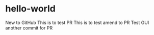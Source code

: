 # hello-world
New to GitHub
This is to test PR
This is to test amend to PR
Test GUI
another commit for PR
